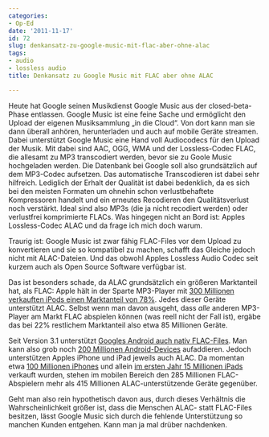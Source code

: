 ```yaml
---
categories:
- Op-Ed
date: '2011-11-17'
id: 72
slug: denkansatz-zu-google-music-mit-flac-aber-ohne-alac
tags:
- audio
- lossless audio
title: Denkansatz zu Google Music mit FLAC aber ohne ALAC

---
```


Heute hat Google seinen Musikdienst Google Music aus der closed-beta-Phase entlassen. Google Music ist eine feine Sache und ermöglicht den Upload der eigenen Musiksammlung „in die Cloud“. Von dort kann man sie dann überall anhören, herunterladen und auch auf mobile Geräte streamen. Dabei unterstützt Google Music eine Hand voll Audiocodecs für den Upload der Musik. Mit dabei sind AAC, OGG, WMA und der Lossless-Codec FLAC, die allesamt zu MP3 transcodiert werden, bevor sie zu Goole Music hochgeladen werden. Die Datenbank bei Google soll also grundsätzlich auf dem MP3-Codec aufsetzen. Das automatische Transcodieren ist dabei sehr hilfreich. Lediglich der Erhalt der Qualität ist dabei bedenklich, da es sich bei den meisten Formaten um ohnehin schon verlustbehaftete Kompressoren handelt und ein erneutes Recodieren den Qualitätsverlust noch verstärkt. Ideal sind also MP3s (die ja nicht recodiert werden) oder verlustfrei komprimierte FLACs. Was hingegen nicht an Bord ist: Apples Lossless-Codec ALAC und da frage ich mich doch warum.

<!--more-->

Traurig ist: Google Music ist zwar fähig FLAC-Files vor dem Upload zu konvertieren und sie so kompatibel zu machen, schafft das Gleiche jedoch nicht mit ALAC-Dateien. Und das obwohl Apples Lossless Audio Codec seit kurzem auch als Open Source Software verfügbar ist.

Das ist besonders schade, da ALAC grundsätzlich ein größeren Marktanteil hat, als FLAC: Apple hält in der Sparte MP3-Player mit [300 Millionen verkauften iPods einen Marktanteil von 78%](http://tnw.co/nubMbJ). Jedes dieser Geräte unterstützt ALAC. Selbst wenn man davon ausgeht, dass _alle_ anderen MP3-Player am Markt FLAC abspielen können (was reell nicht der Fall ist), ergäbe das bei 22% restlichem Marktanteil also etwa 85 Millionen Geräte.

Seit Version 3.1 unterstützt [Googles Android auch nativ FLAC-Files](http://www.ubergizmo.com/2011/05/android-3-1-now-plays-flac-audio-natively/). Man kann also grob noch [200 Millionen Android-Devices](http://bit.ly/rJmcfL) aufaddieren. Jedoch unterstützen Apples iPhone und iPad jeweils auch ALAC. Da momentan etwa [100 Millionen iPhones](http://bit.ly/eFcvRU) und allein [im ersten Jahr 15 Millionen iPads](http://bit.ly/hCLTyh) verkauft wurden, stehen im mobilen Bereich den 285 Millionen FLAC-Abspielern mehr als 415 Millionen ALAC-unterstützende Geräte gegenüber.

Geht man also rein hypothetisch davon aus, durch dieses Verhältnis die Wahrscheinlichkeit größer ist, dass die Menschen ALAC- statt FLAC-Files besitzen, lässt Google Music sich durch die fehlende Unterstützung so manchen Kunden entgehen. Kann man ja mal drüber nachdenken.